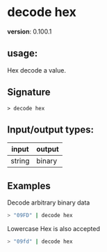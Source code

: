 # decode hex

**version**: 0.100.1

## **usage**:

Hex decode a value.

## Signature

`> decode hex `

## Input/output types:

| input  | output |
| ------ | ------ |
| string | binary |

## Examples

Decode arbitrary binary data

```bash
> "09FD" | decode hex
```

Lowercase Hex is also accepted

```bash
> "09fd" | decode hex
```
